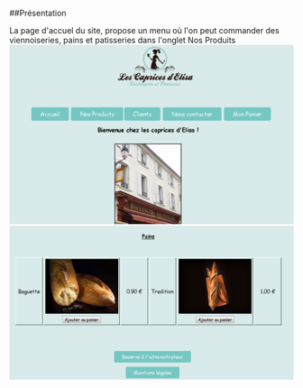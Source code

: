 ##Présentation


La page d'accuel du site, propose un menu où l'on peut commander des viennoiseries, pains et patisseries dans l'onglet Nos Produits
![Capture.png](https://github.com/meloeenazaire/PpeSio1Boulangerie/blob/master/Capture.PNG)
![Capture2.png](https://github.com/meloeenazaire/PpeSio1Boulangerie/blob/master/Capture2.PNG)
